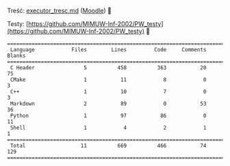 Treść: [executor_tresc.md](./executor_tresc.md) ([Moodle](https://moodle.mimuw.edu.pl/mod/assign/view.php?id=106474))
🥶

Testy: [https://github.com/MIMUW-Inf-2002/PW_testy](https://github.com/MIMUW-Inf-2002/PW_testy)
🥺

```
===============================================================================
 Language            Files        Lines         Code     Comments       Blanks
===============================================================================
 C Header                5          458          363           20           75
 CMake                   1           11            8            0            3
 C++                     1           10            7            0            3
 Markdown                2           89            0           53           36
 Python                  1           97           86            0           11
 Shell                   1            4            2            1            1
===============================================================================
 Total                  11          669          466           74          129
===============================================================================
```

